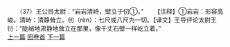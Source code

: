 　　（37）王公目太尉：“岩岩清峙，壁立于仞①。”
　　【注释】①岩岩：形容高峻。清峙：清静耸立。仞（rèn）：七尺或八尺为一切。【译文】王导评论太尉王衍：“陡峭地肃静地耸立在那里，像千丈石壁一样屹立着。”
<br>[上一篇](08_036) [回卷首](08_000) [下一篇](08_038)
